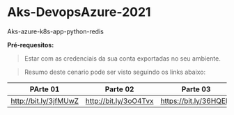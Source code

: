 # Aks-DevopsAzure-2021
Aks-azure-k8s-app-python-redis

__Pré-requesitos:__
> Estar com as credenciais da sua conta exportadas no seu ambiente.

> Resumo deste cenario pode ser visto seguindo os links abaixo:

PArte 01 | Parte 02 | Parte 03
------------ | ------------- | -------------
 http://bit.ly/3jfMUwZ | http://bit.ly/3oO4Tvx | https://bit.ly/36HQElT

